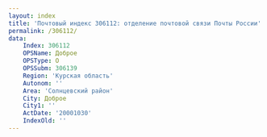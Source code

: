 ```yaml
---
layout: index
title: 'Почтовый индекс 306112: отделение почтовой связи Почты России'
permalink: /306112/
data:
    Index: 306112
    OPSName: Доброе
    OPSType: О
    OPSSubm: 306139
    Region: 'Курская область'
    Autonom: ''
    Area: 'Солнцевский район'
    City: Доброе
    City1: ''
    ActDate: '20001030'
    IndexOld: ''
---
```

